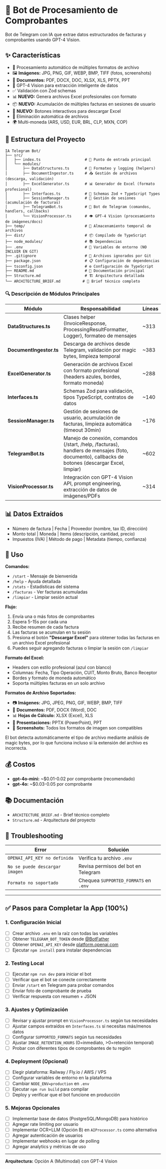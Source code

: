# 🤖 Bot de Procesamiento de Comprobantes

Bot de Telegram con IA que extrae datos estructurados de facturas y comprobantes usando GPT-4 Vision.

## ✨ Características

- 📸 Procesamiento automático de múltiples formatos de archivo
- 🖼️ **Imágenes:** JPG, PNG, GIF, WEBP, BMP, TIFF (fotos, screenshots)
- 📄 **Documentos:** PDF, DOCX, DOC, XLSX, XLS, PPTX, PPT
- 🧠 GPT-4 Vision para extracción inteligente de datos
- ✅ Validación con Zod schemas
- 📊 **NUEVO:** Genera archivos Excel profesionales con formato
- 📦 **NUEVO:** Acumulación de múltiples facturas en sesiones de usuario
- 🔽 **NUEVO:** Botones interactivos para descargar Excel
- 🔐 Eliminación automática de archivos
- 🌍 Multi-moneda (ARS, USD, EUR, BRL, CLP, MXN, COP)



## 📁 Estructura del Proyecto

```
IA Telegram Bot/
├── src/
│   ├── index.ts                    # 🚀 Punto de entrada principal
│   └── modules/
│       ├── DataStructures.ts       # 📝 Formateo y logging (helpers)
│       ├── DocumentIngestor.ts     # 📥 Gestión de archivos (descarga, validación)
│       ├── ExcelGenerator.ts       # 📊 Generador de Excel (formato profesional)
│       ├── Interfaces.ts           # 🔧 Schemas Zod + TypeScript Types
│       ├── SessionManager.ts       # 💾 Gestión de sesiones (acumulación de facturas)
│       ├── TelegramBot.ts          # 🤖 Bot de Telegram (comandos, handlers, callbacks)
│       └── VisionProcessor.ts      # 👁️ GPT-4 Vision (procesamiento de imágenes/docs)
├── temp/                           # 📁 Almacenamiento temporal de archivos
├── dist/                           # 📦 Compilado de TypeScript
├── node_modules/                   # 📚 Dependencias
├── .env                            # 🔐 Variables de entorno (NO INCLUIR EN GIT)
├── .gitignore                      # 🚫 Archivos ignorados por Git
├── package.json                    # 📋 Configuración de dependencias
├── tsconfig.json                   # ⚙️ Configuración de TypeScript
├── README.md                       # 📖 Documentación principal
├── Structure.md                    # 🏗️ Arquitectura detallada
└── ARCHITECTURE_BRIEF.md          # 📐 Brief técnico completo
```

### 🔍 Descripción de Módulos Principales

| Módulo | Responsabilidad | Líneas |
|--------|----------------|--------|
| **DataStructures.ts** | Clases helper (InvoiceResponse, ProcessingResultFormatter, Logger), formateo de mensajes | ~313 |
| **DocumentIngestor.ts** | Descarga de archivos desde Telegram, validación por magic bytes, limpieza temporal | ~383 |
| **ExcelGenerator.ts** | Generación de archivos Excel con formato profesional (headers azules, bordes, formato moneda) | ~288 |
| **Interfaces.ts** | Schemas Zod para validación, tipos TypeScript, contratos de datos | ~140 |
| **SessionManager.ts** | Gestión de sesiones de usuario, acumulación de facturas, limpieza automática (timeout 30min) | ~176 |
| **TelegramBot.ts** | Manejo de conexión, comandos (/start, /help, /facturas), handlers de mensajes (foto, documento), callbacks de botones (descargar Excel, limpiar) | ~602 |
| **VisionProcessor.ts** | Integración con GPT-4 Vision API, prompt engineering, extracción de datos de imágenes/PDFs | ~314 |

## 📊 Datos Extraídos

- Número de factura | Fecha | Proveedor (nombre, tax ID, dirección)
- Monto total | Moneda | Items (descripción, cantidad, precio)
- Impuestos (IVA) | Método de pago | Metadata (tiempo, confianza)

## 🎯 Uso

**Comandos:**
- `/start` - Mensaje de bienvenida
- `/help` - Ayuda detallada
- `/stats` - Estadísticas del sistema
- `/facturas` - Ver facturas acumuladas
- `/limpiar` - Limpiar sesión actual

**Flujo:**
1. Envía una o más fotos de comprobantes
2. Espera 5-15s por cada una
3. Recibe resumen de cada factura
4. Las facturas se acumulan en tu sesión
5. Presiona el botón **"Descargar Excel"** para obtener todas las facturas en un archivo Excel profesional
6. Puedes seguir agregando facturas o limpiar la sesión con `/limpiar`

**Formato del Excel:**
- Headers con estilo profesional (azul con blanco)
- Columnas: Fecha, Tipo Operación, CUIT, Monto Bruto, Banco Receptor
- Bordes y formato de moneda automático
- Soporta múltiples facturas en un solo archivo

**Formatos de Archivo Soportados:**
- 📷 **Imágenes:** JPG, JPEG, PNG, GIF, WEBP, BMP, TIFF
- 📄 **Documentos:** PDF, DOCX (Word), DOC
- 📊 **Hojas de Cálculo:** XLSX (Excel), XLS
- 🎨 **Presentaciones:** PPTX (PowerPoint), PPT
- 📸 **Screenshots:** Todos los formatos de imagen son compatibles

El bot detecta automáticamente el tipo de archivo mediante análisis de magic bytes, por lo que funciona incluso si la extensión del archivo es incorrecta.

## 💰 Costos

- **gpt-4o-mini:** ~$0.01-0.02 por comprobante (recomendado)
- **gpt-4o:** ~$0.03-0.05 por comprobante

## 📚 Documentación

- `ARCHITECTURE_BRIEF.md` - Brief técnico completo
- `Structure.md` - Arquitectura del proyecto

## 🐛 Troubleshooting

| Error | Solución |
|-------|----------|
| `OPENAI_API_KEY no definida` | Verifica tu archivo `.env` |
| `No se puede descargar imagen` | Revisa permisos del bot en Telegram |
| `Formato no soportado` | Chequea `SUPPORTED_FORMATS` en `.env` |

---

## ✅ Pasos para Completar la App (100%)

### 1. Configuración Inicial
- [ ] Crear archivo `.env` en la raíz con todas las variables
- [ ] Obtener `TELEGRAM_BOT_TOKEN` desde [@BotFather](https://t.me/botfather)
- [ ] Obtener `OPENAI_API_KEY` desde [platform.openai.com](https://platform.openai.com/)
- [ ] Ejecutar `npm install` para instalar dependencias

### 2. Testing Local
- [ ] Ejecutar `npm run dev` para iniciar el bot
- [ ] Verificar que el bot se conecte correctamente
- [ ] Enviar `/start` en Telegram para probar comandos
- [ ] Enviar foto de comprobante de prueba
- [ ] Verificar respuesta con resumen + JSON

### 3. Ajustes y Optimización
- [ ] Revisar y ajustar prompt en `VisionProcessor.ts` según tus necesidades
- [ ] Ajustar campos extraídos en `Interfaces.ts` si necesitas más/menos datos
- [ ] Configurar `SUPPORTED_FORMATS` según tus necesidades
- [ ] Ajustar `IMAGE_RETENTION_HOURS` (0=inmediato, >0=retención temporal)
- [ ] Probar con diferentes tipos de comprobantes de tu región

### 4. Deployment (Opcional)
- [ ] Elegir plataforma: Railway / Fly.io / AWS / VPS
- [ ] Configurar variables de entorno en la plataforma
- [ ] Cambiar `NODE_ENV=production` en `.env`
- [ ] Ejecutar `npm run build` para compilar
- [ ] Deploy y verificar que el bot funcione en producción

### 5. Mejoras Opcionales
- [ ] Implementar base de datos (PostgreSQL/MongoDB) para histórico
- [ ] Agregar rate limiting por usuario
- [ ] Implementar OCR+LLM (Opción B) en `AIProcessor.ts` como alternativa
- [ ] Agregar autenticación de usuarios
- [ ] Implementar webhooks en lugar de polling
- [ ] Agregar analytics y métricas de uso

---

**Arquitectura:** Opción A (Multimodal) con GPT-4 Vision
